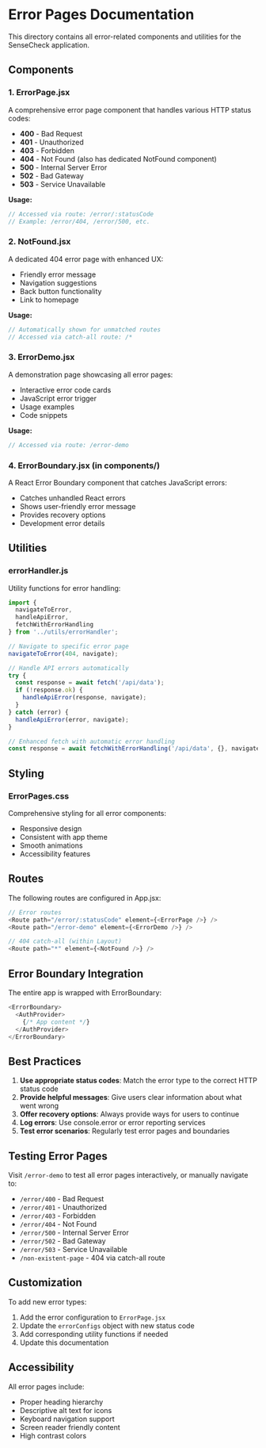 # Error Pages Documentation

This directory contains all error-related components and utilities for the SenseCheck application.

## Components

### 1. ErrorPage.jsx
A comprehensive error page component that handles various HTTP status codes:
- **400** - Bad Request
- **401** - Unauthorized  
- **403** - Forbidden
- **404** - Not Found (also has dedicated NotFound component)
- **500** - Internal Server Error
- **502** - Bad Gateway
- **503** - Service Unavailable

**Usage:**
```jsx
// Accessed via route: /error/:statusCode
// Example: /error/404, /error/500, etc.
```

### 2. NotFound.jsx
A dedicated 404 error page with enhanced UX:
- Friendly error message
- Navigation suggestions
- Back button functionality
- Link to homepage

**Usage:**
```jsx
// Automatically shown for unmatched routes
// Accessed via catch-all route: /*
```

### 3. ErrorDemo.jsx
A demonstration page showcasing all error pages:
- Interactive error code cards
- JavaScript error trigger
- Usage examples
- Code snippets

**Usage:**
```jsx
// Accessed via route: /error-demo
```

### 4. ErrorBoundary.jsx (in components/)
A React Error Boundary component that catches JavaScript errors:
- Catches unhandled React errors
- Shows user-friendly error message
- Provides recovery options
- Development error details

## Utilities

### errorHandler.js
Utility functions for error handling:

```javascript
import { 
  navigateToError, 
  handleApiError, 
  fetchWithErrorHandling 
} from '../utils/errorHandler';

// Navigate to specific error page
navigateToError(404, navigate);

// Handle API errors automatically
try {
  const response = await fetch('/api/data');
  if (!response.ok) {
    handleApiError(response, navigate);
  }
} catch (error) {
  handleApiError(error, navigate);
}

// Enhanced fetch with automatic error handling
const response = await fetchWithErrorHandling('/api/data', {}, navigate);
```

## Styling

### ErrorPages.css
Comprehensive styling for all error components:
- Responsive design
- Consistent with app theme
- Smooth animations
- Accessibility features

## Routes

The following routes are configured in App.jsx:

```javascript
// Error routes
<Route path="/error/:statusCode" element={<ErrorPage />} />
<Route path="/error-demo" element={<ErrorDemo />} />

// 404 catch-all (within Layout)
<Route path="*" element={<NotFound />} />
```

## Error Boundary Integration

The entire app is wrapped with ErrorBoundary:

```javascript
<ErrorBoundary>
  <AuthProvider>
    {/* App content */}
  </AuthProvider>
</ErrorBoundary>
```

## Best Practices

1. **Use appropriate status codes**: Match the error type to the correct HTTP status code
2. **Provide helpful messages**: Give users clear information about what went wrong
3. **Offer recovery options**: Always provide ways for users to continue
4. **Log errors**: Use console.error or error reporting services
5. **Test error scenarios**: Regularly test error pages and boundaries

## Testing Error Pages

Visit `/error-demo` to test all error pages interactively, or manually navigate to:
- `/error/400` - Bad Request
- `/error/401` - Unauthorized
- `/error/403` - Forbidden
- `/error/404` - Not Found
- `/error/500` - Internal Server Error
- `/error/502` - Bad Gateway
- `/error/503` - Service Unavailable
- `/non-existent-page` - 404 via catch-all route

## Customization

To add new error types:

1. Add the error configuration to `ErrorPage.jsx`
2. Update the `errorConfigs` object with new status code
3. Add corresponding utility functions if needed
4. Update this documentation

## Accessibility

All error pages include:
- Proper heading hierarchy
- Descriptive alt text for icons
- Keyboard navigation support
- Screen reader friendly content
- High contrast colors
